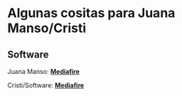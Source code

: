 # Algunas cositas para Juana Manso/Cristi

## Software

Juana Manso: [**Mediafire**](https://www.mediafire.com/file/i21ci28bvq7tmee/Pack_Juana_Manso_Actualizado_2024_FIX.zip/file)

Cristi/Software: [**Mediafire**](https://www.mediafire.com/file/wj29mg5pzygqk23/Binarios_y_Software.rar/file)
